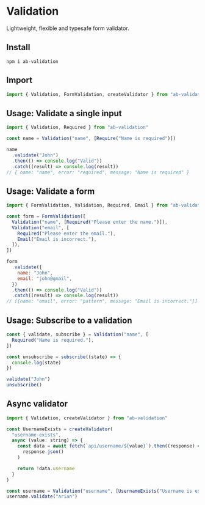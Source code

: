 # Validation

Lightweight, flexible and typesafe form validator.

## Install

```
npm i ab-validation
```

## Import

```javascript
import { Validation, FormValidation, createValidator } from "ab-validation"
```

## Usage: Validate a single input

```javascript
import { Validation, Required } from "ab-validation"

const name = Validation("name", [Require("Name is required")])

name
  .validate("John")
  .then(() => console.log("Valid"))
  .catch((result) => console.log(result))
// { name: "name", error: "required", message: "Name is required" }
```

## Usage: Validate a form

```javascript
import { FormValidation, Validation, Required, Email } from "ab-validation"

const form = FormValidation([
  Validation("name", [Required("Please enter the name.")]),
  Validation("email", [
    Required("Please enter the email."),
    Email("Email is incorrect."),
  ]),
])

form
  .validate({
    name: "John",
    email: "john@gmail",
  })
  .then(() => console.log("Valid"))
  .catch((result) => console.log(result))
// [{name: "email", error: "pattern", message: "Email is incorrect."}]
```

## Usage: Subscribe to a validation

```javascript
const { validate, subscribe } = Validation("name", [
  Required("Name is required."),
])

const unsubscribe = subscribe((state) => {
  console.log(state)
})

validate("John")
unsubscribe()
```

## Async validator

```javascript
import { Validation, createValidator } from "ab-validation"

const UsernameExists = createValidator(
  "username-exists",
  async (value: string) => {
    const data = await fetch(`api/username/${value}`).then((response) =>
      response.json()
    )

    return !data.username
  }
)

const username = Validation("username", [UsernameExists("Username is exists.")])
username.validate("arian")
```
